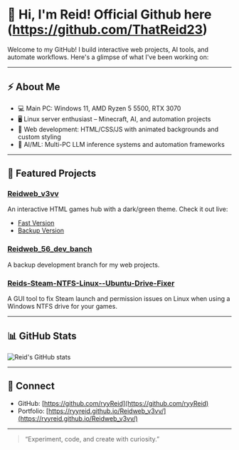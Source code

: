 # 👋 Hi, I'm Reid!       Official Github here (https://github.com/ThatReid23)

Welcome to my GitHub! I build interactive web projects, AI tools, and automate workflows. Here's a glimpse of what I've been working on:

---

## ⚡ About Me
- 💻 Main PC: Windows 11, AMD Ryzen 5 5500, RTX 3070  
- 🖥️ Linux server enthusiast – Minecraft, AI, and automation projects  
- 🎨 Web development: HTML/CSS/JS with animated backgrounds and custom styling  
- 🤖 AI/ML: Multi-PC LLM inference systems and automation frameworks  

---

## 🚀 Featured Projects

### [Reidweb_v3vv](https://github.com/ryyReid/Reidweb_v3vv)
An interactive HTML games hub with a dark/green theme. Check it out live:  
- [Fast Version](https://reidweb-v3vv.vercel.app/)  
- [Backup Version](https://reidwebv3vv.up.railway.app/)

### [Reidweb_56_dev_banch](https://github.com/ryyReid/Reidweb_56_dev_banch)
A backup development branch for my web projects.

### [Reids-Steam-NTFS-Linux--Ubuntu-Drive-Fixer](https://github.com/ryyReid/Reids-Steam-NTFS-Linux--Ubuntu-Drive-Fixer)
A GUI tool to fix Steam launch and permission issues on Linux when using a Windows NTFS drive for your games.

---

## 📊 GitHub Stats

![Reid's GitHub stats](https://github-readme-stats.vercel.app/api?username=ryyReid&theme=dark&show_icons=true)

---

## 🌟 Connect
- GitHub: [https://github.com/ryyReid](https://github.com/ryyReid)  
- Portfolio: [https://ryyreid.github.io/Reidweb_v3vv/](https://ryyreid.github.io/Reidweb_v3vv/)

---

> “Experiment, code, and create with curiosity.”

